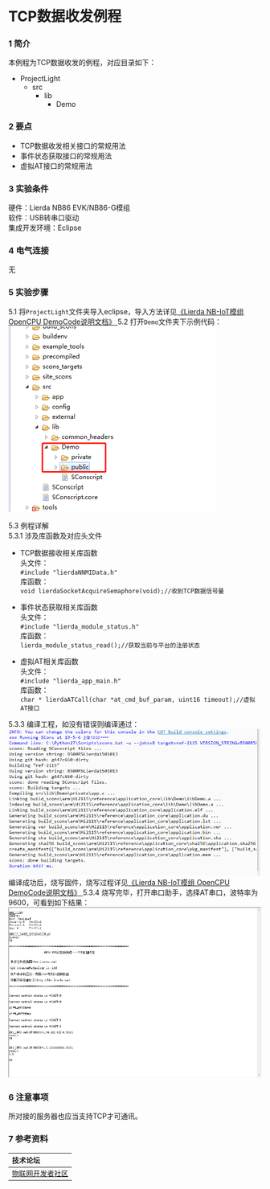 # TCP数据收发例程

### 1 简介

本例程为TCP数据收发的例程，对应目录如下：

- ProjectLight
  - src
    - lib
      - Demo

### 2 要点

- TCP数据收发相关接口的常规用法
- 事件状态获取接口的常规用法  
- 虚拟AT接口的常规用法  

### 3 实验条件

硬件：Lierda NB86 EVK/NB86-G模组  
软件：USB转串口驱动  
集成开发环境：Eclipse  

### 4 电气连接
无  

### 5 实验步骤
5.1 将`ProjectLight`文件夹导入eclipse，导入方法详见[《Lierda NB-IoT模组 OpenCPU DemoCode说明文档》
](../../Doc/基本资料/Lierda_NB-IoT模组OpenCPU_DEMO说明文档V1.8_190403.pdf)
5.2 打开`Demo`文件夹下示例代码：  
![示例代码](../../Picture/光感示例代码1.png)

5.3 例程详解  
5.3.1 涉及库函数及对应头文件  
- TCP数据接收相关库函数  
头文件：  
`#include "lierdaNNMIData.h"`  
库函数：  
`void lierdaSocketAcquireSemaphore(void);//收到TCP数据信号量`  


- 事件状态获取相关库函数  
头文件：  
`#include "lierda_module_status.h"`  
库函数：  
`lierda_module_status_read();//获取当前与平台的注册状态`  
- 虚拟AT相关库函数  
头文件：  
`#include "lierda_app_main.h"`  
库函数：  
`char * lierdaATCall(char *at_cmd_buf_param, uint16 timeout);//虚拟AT接口`  


5.3.3  编译工程，如没有错误则编译通过：  
![编译结果](../../Picture/编译结果.jpg)  
编译成功后，烧写固件，烧写过程详见[《Lierda NB-IoT模组 OpenCPU DemoCode说明文档》
](../../Doc/基本资料/Lierda_NB-IoT模组OpenCPU_DEMO说明文档V1.8_190403.pdf)
5.3.4 烧写完毕，打开串口助手，选择AT串口，波特率为9600，可看到如下结果：  
![结果展示](../../Picture/TCP结果.png)

### 6 注意事项
所对接的服务器也应当支持TCP才可通讯。  

### 7 参考资料

| 技术论坛 |
| :----------- |
| [物联网开发者社区](http://bbs.lierda.com) |